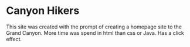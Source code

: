# Canyon Hikers
This site was created with the prompt of creating a homepage site to the Grand Canyon.
More time was spend in html than css or Java. Has a click effect.

